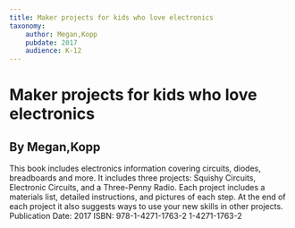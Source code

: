 ```yaml
---
title: Maker projects for kids who love electronics
taxonomy:
	author: Megan,Kopp
	pubdate: 2017
	audience: K-12
---
```

# Maker projects for kids who love electronics
## By Megan,Kopp

This book includes electronics information covering circuits, diodes, breadboards and more.  It includes three projects: Squishy Circuits, Electronic Circuits, and a Three-Penny Radio.  Each project includes a materials list, detailed instructions, and pictures of each step.  At the end of each project it also suggests ways to use your new skills in other projects.
Publication Date: 2017
ISBN: 978-1-4271-1763-2 1-4271-1763-2